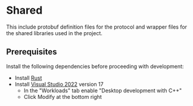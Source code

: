 # Shared

This include protobuf definition files for the protocol and wrapper files for the shared libraries used in the project.

## Prerequisites

Install the following dependencies before proceeding with development:

- Install [Rust](https://www.rust-lang.org/tools/install)
- Install [Visual Studio 2022](https://visualstudio.microsoft.com/downloads/) version 17
  - In the "Workloads" tab enable "Desktop development with C++"
  - Click Modify at the bottom right
